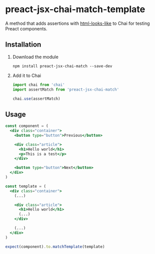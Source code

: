 # preact-jsx-chai-match-template

A method that adds assertions with [html-looks-like](https://github.com/staltz/html-looks-like) to Chai for testing Preact components.

## Installation

1. Download the module

   ```
   npm install preact-jsx-chai-match --save-dev
   ```

1. Add it to Chai

   ```jsx
   import chai from 'chai'
   import assertMatch from 'preact-jsx-chai-match'

   chai.use(assertMatch)
   ```

## Usage

```jsx
const component = (
  <div class="container">
    <button type="button">Previous</button>

    <div class="article">
      <h1>Hello world</h1>
      <p>This is a test</p>
    </div>

    <button type="button">Next</button>
  </div>
)

const template = (
  <div class="container">
    (...)

    <div class="article">
      <h1>Hello world</h1>
      (...)
    </div>

    (...)
  </div>
)

expect(component).to.matchTemplate(template)
```
